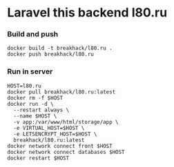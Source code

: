 # Laravel this backend l80.ru

### Build and push
```shell
docker build -t breakhack/l80.ru .
docker push breakhack/l80.ru
```

### Run in server
```shell
HOST=l80.ru
docker pull breakhack/l80.ru:latest
docker rm -f $HOST
docker run -d \
  --restart always \
  --name $HOST \
  -v app:/var/www/html/storage/app \
  -e VIRTUAL_HOST=$HOST \
  -e LETSENCRYPT_HOST=$HOST \
  breakhack/l80.ru:latest
docker network connect front $HOST
docker network connect databases $HOST
docker restart $HOST
```
